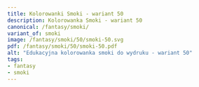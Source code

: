 ```yaml
---
title: Kolorowanki Smoki - wariant 50
description: Kolorowanka Smoki - wariant 50
canonical: /fantasy/smoki/
variant_of: smoki
image: /fantasy/smoki/50/smoki-50.svg
pdf: /fantasy/smoki/50/smoki-50.pdf
alt: "Edukacyjna kolorowanka smoki do wydruku - wariant 50"
tags:
- fantasy
- smoki
---
```

